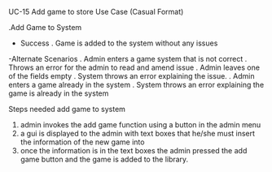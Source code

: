 UC-15 Add game to store
  Use Case (Casual Format)
 
 .Add Game to System
 
 - Success
  . Game is added to the system without any issues
  
  
-Alternate Scenarios
 . Admin enters a game system that is not correct 
   . Throws an error for the admin to read and amend issue
 . Admin leaves one of the fields empty
   . System throws an error explaining the issue. 
 . Admin enters a game already in the system
   . System throws an error explaining the game is already in the system
 
 
 Steps needed
 add game to system
 1. admin invokes the add game function using a button in the admin menu
 2. a gui is displayed to the admin with text boxes that he/she must insert the information of the new game into
 3. once the information is in the text boxes the admin pressed the add game button  and the game is added to the library. 